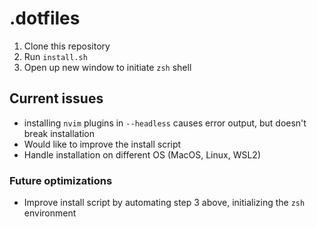 # .dotfiles

1. Clone this repository
2. Run `install.sh`
3. Open up new window to initiate `zsh` shell

## Current issues

- installing `nvim` plugins in `--headless` causes error output, but doesn't break installation
- Would like to improve the install script
- Handle installation on different OS (MacOS, Linux, WSL2)

### Future optimizations

- Improve install script by automating step 3 above, initializing the `zsh` environment
